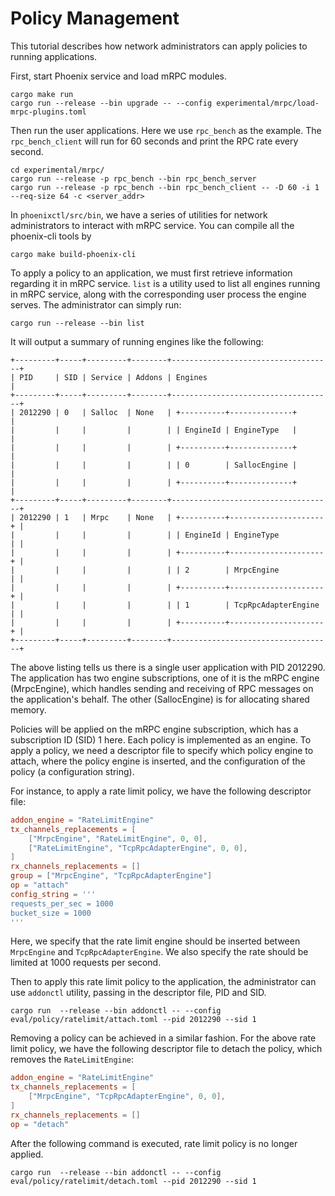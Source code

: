 # Policy Management
This tutorial describes how network administrators can apply policies to running applications.

First, start Phoenix service and load mRPC modules.
```
cargo make run
cargo run --release --bin upgrade -- --config experimental/mrpc/load-mrpc-plugins.toml
```

Then run the user applications. Here we use `rpc_bench` as the example.
The `rpc_bench_client` will run for 60 seconds and print the RPC rate
every second.
```
cd experimental/mrpc/
cargo run --release -p rpc_bench --bin rpc_bench_server
cargo run --release -p rpc_bench --bin rpc_bench_client -- -D 60 -i 1 --req-size 64 -c <server_addr>
```

In `phoenixctl/src/bin`, we have a series of utilities for network administrators to interact with mRPC service.
You can compile all the phoenix-cli tools by
```
cargo make build-phoenix-cli
```

To apply a policy to an application, we must first retrieve information regarding it in mRPC service.
`list` is a utility used to list all engines running in mRPC service, along with the corresponding user process
the engine serves. The administrator can simply run:
```
cargo run --release --bin list
```
It will output a summary of running engines like the following:
```
+---------+-----+---------+--------+------------------------------------+
| PID     | SID | Service | Addons | Engines                            |
+---------+-----+---------+--------+------------------------------------+
| 2012290 | 0   | Salloc  | None   | +----------+--------------+        |
|         |     |         |        | | EngineId | EngineType   |        |
|         |     |         |        | +----------+--------------+        |
|         |     |         |        | | 0        | SallocEngine |        |
|         |     |         |        | +----------+--------------+        |
+---------+-----+---------+--------+------------------------------------+
| 2012290 | 1   | Mrpc    | None   | +----------+---------------------+ |
|         |     |         |        | | EngineId | EngineType          | |
|         |     |         |        | +----------+---------------------+ |
|         |     |         |        | | 2        | MrpcEngine          | |
|         |     |         |        | +----------+---------------------+ |
|         |     |         |        | | 1        | TcpRpcAdapterEngine | |
|         |     |         |        | +----------+---------------------+ |
+---------+-----+---------+--------+------------------------------------+
```
The above listing tells us there is a single user application with PID 2012290. The application has
two engine subscriptions, one of it is the mRPC engine (MrpcEngine),
which handles sending and receiving of RPC messages on the application's behalf.
The other (SallocEngine) is for allocating shared memory.

Policies will be applied on the mRPC engine subscription, which has a subscription ID (SID) 1 here.
Each policy is implemented as an engine. To apply a policy, we need a descriptor file to specify
which policy engine to attach, where the policy engine is inserted, and the configuration of the policy (a configuration string).

For instance, to apply a rate limit policy, we have the following descriptor file:
```toml
addon_engine = "RateLimitEngine"
tx_channels_replacements = [
    ["MrpcEngine", "RateLimitEngine", 0, 0],
    ["RateLimitEngine", "TcpRpcAdapterEngine", 0, 0],
]
rx_channels_replacements = []
group = ["MrpcEngine", "TcpRpcAdapterEngine"]
op = "attach"
config_string = '''
requests_per_sec = 1000
bucket_size = 1000
'''
```
Here, we specify that the rate limit engine should be inserted between `MrpcEngine` and `TcpRpcAdapterEngine`.
We also specify the rate should be limited at 1000 requests per second.

Then to apply this rate limit policy to the application, the administrator can use `addonctl` utility, passing in
the descriptor file, PID and SID.
```
cargo run  --release --bin addonctl -- --config eval/policy/ratelimit/attach.toml --pid 2012290 --sid 1
```

Removing a policy can be achieved in a similar fashion. For the above rate limit policy, we have the following descriptor
file to detach the policy, which removes the `RateLimitEngine`:
```toml
addon_engine = "RateLimitEngine"
tx_channels_replacements = [
    ["MrpcEngine", "TcpRpcAdapterEngine", 0, 0],
]
rx_channels_replacements = []
op = "detach"
```

After the following command is executed, rate limit policy is no longer applied.
```
cargo run  --release --bin addonctl -- --config eval/policy/ratelimit/detach.toml --pid 2012290 --sid 1
```
